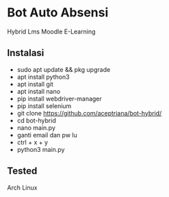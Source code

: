 # Bot Auto Absensi 

Hybrid Lms Moodle E-Learning

## Instalasi
-  sudo apt update && pkg upgrade
-  apt install python3
-  apt install git
-  apt install nano
-  pip install webdriver-manager
-  pip install selenium
-  git clone https://github.com/aceptriana/bot-hybrid/
-  cd bot-hybrid
-  nano main.py
-  ganti email dan pw lu
-  ctrl + x + y
-  python3 main.py

## Tested
Arch Linux


